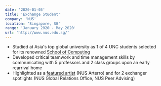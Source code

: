 ```yaml
---
date: '2020-01-05'
title: 'Exchange Student'
company: 'NUS'
location: 'Singapore, SG'
range: 'January 2020 - May 2020'
url: 'http://www.nus.edu.sg/'
---
```


- Studied at Asia's top global university as 1 of 4 UNC students selected for its renowned [School of Computing](https://www.comp.nus.edu.sg/about/)
- Developed critical teamwork and time management skills by communicating with 5 professors and 2 class groups upon an early rearrival home
- Highlighted as a [featured artist](https://www.instagram.com/p/B7GDBJmFTH8/) (NUS Arterro) and for 2 exchanger spotlights (NUS Global Relations Office, NUS Peer Advising)
